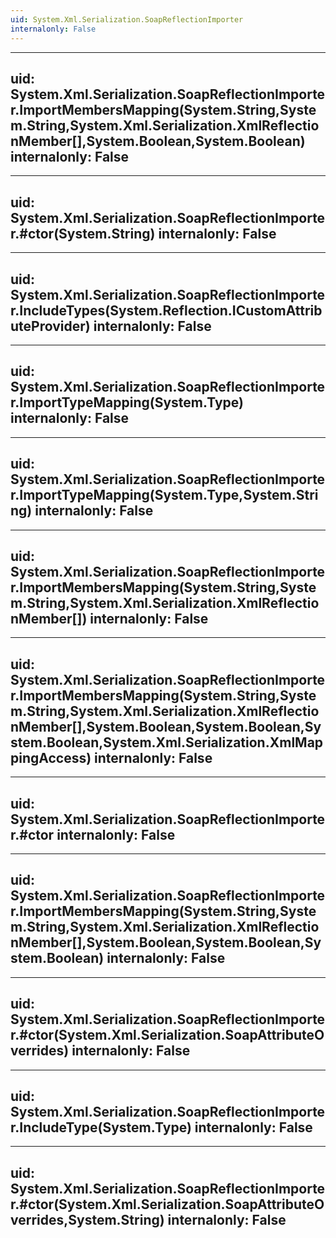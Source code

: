 ```yaml
---
uid: System.Xml.Serialization.SoapReflectionImporter
internalonly: False
---
```


---
uid: System.Xml.Serialization.SoapReflectionImporter.ImportMembersMapping(System.String,System.String,System.Xml.Serialization.XmlReflectionMember[],System.Boolean,System.Boolean)
internalonly: False
---

---
uid: System.Xml.Serialization.SoapReflectionImporter.#ctor(System.String)
internalonly: False
---

---
uid: System.Xml.Serialization.SoapReflectionImporter.IncludeTypes(System.Reflection.ICustomAttributeProvider)
internalonly: False
---

---
uid: System.Xml.Serialization.SoapReflectionImporter.ImportTypeMapping(System.Type)
internalonly: False
---

---
uid: System.Xml.Serialization.SoapReflectionImporter.ImportTypeMapping(System.Type,System.String)
internalonly: False
---

---
uid: System.Xml.Serialization.SoapReflectionImporter.ImportMembersMapping(System.String,System.String,System.Xml.Serialization.XmlReflectionMember[])
internalonly: False
---

---
uid: System.Xml.Serialization.SoapReflectionImporter.ImportMembersMapping(System.String,System.String,System.Xml.Serialization.XmlReflectionMember[],System.Boolean,System.Boolean,System.Boolean,System.Xml.Serialization.XmlMappingAccess)
internalonly: False
---

---
uid: System.Xml.Serialization.SoapReflectionImporter.#ctor
internalonly: False
---

---
uid: System.Xml.Serialization.SoapReflectionImporter.ImportMembersMapping(System.String,System.String,System.Xml.Serialization.XmlReflectionMember[],System.Boolean,System.Boolean,System.Boolean)
internalonly: False
---

---
uid: System.Xml.Serialization.SoapReflectionImporter.#ctor(System.Xml.Serialization.SoapAttributeOverrides)
internalonly: False
---

---
uid: System.Xml.Serialization.SoapReflectionImporter.IncludeType(System.Type)
internalonly: False
---

---
uid: System.Xml.Serialization.SoapReflectionImporter.#ctor(System.Xml.Serialization.SoapAttributeOverrides,System.String)
internalonly: False
---
